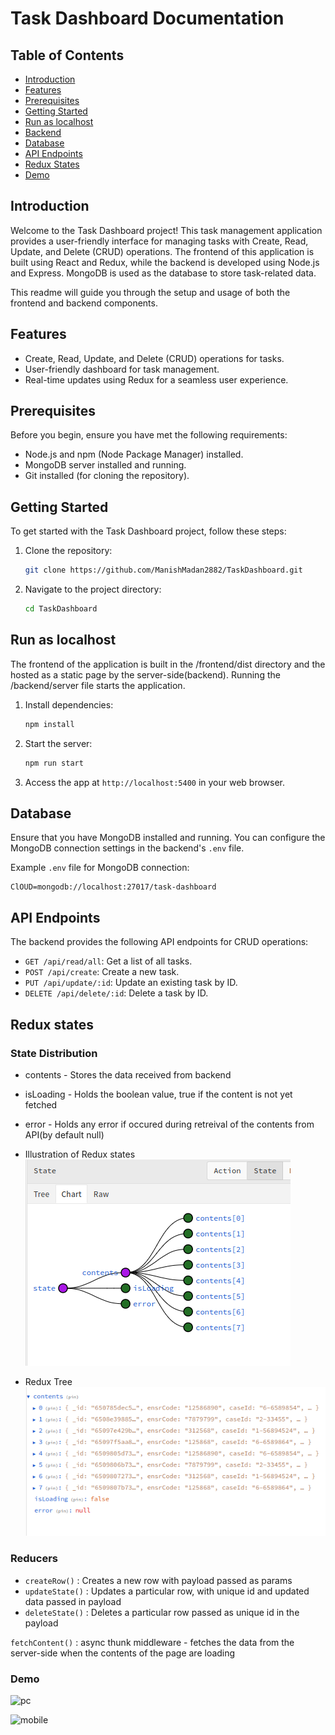 # Task Dashboard Documentation

## Table of Contents
- [Introduction](#introduction)
- [Features](#features)
- [Prerequisites](#prerequisites)
- [Getting Started](#getting-started)
- [Run as localhost](#run-as-localhost)
- [Backend](#backend)
- [Database](#database)
- [API Endpoints](#api-endpoints)
- [Redux States](#redux-states)
- [Demo](#demo)
## Introduction

Welcome to the Task Dashboard project! This task management application provides a user-friendly interface for managing tasks with Create, Read, Update, and Delete (CRUD) operations. The frontend of this application is built using React and Redux, while the backend is developed using Node.js and Express. MongoDB is used as the database to store task-related data.

This readme will guide you through the setup and usage of both the frontend and backend components.

## Features

- Create, Read, Update, and Delete (CRUD) operations for tasks.
- User-friendly dashboard for task management.
- Real-time updates using Redux for a seamless user experience.

## Prerequisites

Before you begin, ensure you have met the following requirements:

- Node.js and npm (Node Package Manager) installed.
- MongoDB server installed and running.
- Git installed (for cloning the repository).

## Getting Started

To get started with the Task Dashboard project, follow these steps:

1. Clone the repository:

   ```bash
   git clone https://github.com/ManishMadan2882/TaskDashboard.git
   ```

2. Navigate to the project directory:

   ```bash
   cd TaskDashboard
   ```

## Run as localhost

The frontend of the application is built in the /frontend/dist directory and the hosted as a static page by the server-side(backend).
Running the /backend/server file starts the application.

1. Install dependencies:

   ```bash
   npm install
   ```

2. Start the server:

   ```bash
   npm run start
   ```

3. Access the app at `http://localhost:5400` in your web browser.



## Database

Ensure that you have MongoDB installed and running. You can configure the MongoDB connection settings in the backend's `.env` file.

Example `.env` file for MongoDB connection:

```env
ClOUD=mongodb://localhost:27017/task-dashboard
```


## API Endpoints

The backend provides the following API endpoints for CRUD operations:

- `GET /api/read/all`: Get a list of all tasks.
- `POST /api/create`: Create a new task.
- `PUT /api/update/:id`: Update an existing task by ID.
- `DELETE /api/delete/:id`: Delete a task by ID.

## Redux states

### State Distribution
* contents - Stores the data received from backend
* isLoading -  Holds the boolean value, true if the content is not yet fetched
* error - Holds any error if occured during retreival of the contents from API(by default null)

* Illustration of Redux states
![Redux states ](image.png)

* Redux Tree 
![Alt text](image-1.png)

### Reducers

* ```createRow()``` : Creates a new row with payload passed as params
* ```updateState()``` : Updates a particular row, with unique id and updated data passed in payload
* ```deleteState()``` : Deletes a particular row passed as unique id in the payload

```fetchContent()``` : async thunk middleware - fetches the data from the server-side when the contents of the page are loading

### Demo

![pc](image-2.png)

![mobile](image-3.png)

